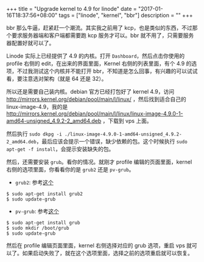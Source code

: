 +++
title = "Upgrade kernel to 4.9 for linode"
date = "2017-01-16T18:37:56+08:00"
tags = ["linode", "kernel", "bbr"]
description = ""
+++

bbr 那么牛逼，赶紧赶一个潮流。其实我之前用了 kcp，也是类似的东西，不过那个要求服务器端和客户端都需要跑 kcp 服务才可以。bbr 就不用了，只需要服务器配置好就可以了。

Linode 实际上已经提供了 4.9 的内核。打开 `Dashboard`，然后点击你使用的 profile 右侧的 edit，在出来的界面里面，Kernel 右侧的列表里面，有个 4.9 的选项，不过我测试这个内核并不能打开 bbr，不知道是怎么回事，有兴趣的可以试试看，要注意选对架构（就是 64 还是 32）。

所以还是需要自己装内核。debian 官方已经打包好了 kernel 4.9，访问 http://mirrors.kernel.org/debian/pool/main/l/linux/ ，然后找到适合自己的 linux-image-4.9，我的是 http://mirrors.kernel.org/debian/pool/main/l/linux/linux-image-4.9.0-1-amd64-unsigned_4.9.2-2_amd64.deb ，下载到 vps 上面。

然后执行 `sudo dkpg -i ./linux-image-4.9.0-1-amd64-unsigned_4.9.2-2_amd64.deb`，最后应该会提示一个错误，缺少依赖的包。这个时候执行 `sudo apt-get -f install`，会提示安装缺失的包。

然后，还需要安装 `grub`。看你的情况。就刚才 profile 编辑的页面里面，kernel 右侧的选项里面，你看看你的是 `grub2` 还是 `pv-grub`。

* `grub2`: 参考[这个](https://www.linode.com/docs/tools-reference/custom-kernels-distros/run-a-distribution-supplied-kernel-with-kvm)
```
$ sudo apt-get install grub2
$ sudo update-grub
```

* `pv-grub`: 参考[这个](https://www.linode.com/docs/tools-reference/custom-kernels-distros/run-a-distributionsupplied-kernel-with-pvgrub)
```
$ sudo apt-get install grub
$ sudo mkdir /boot/grub
$ sudo update-grub
```

然后在 profile 编辑页面里面，kernel 右侧选择对应的 grub 选项，重启 vps 就可以了。如果启动失败了，就在这个选项里面，选择之前的选项重启就可以恢复。

